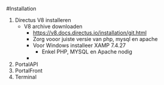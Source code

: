 #Installation
1. Directus V8 installeren
	- V8 archive downloaden
		- https://v8.docs.directus.io/installation/git.html
		- Zorg vooor juiste versie van php, mysql en apache
		- Voor Windows installeer XAMP 7.4.27
			- Enkel PHP, MYSQL en Apache nodig
		- 
2. PortalAPI
3. PortalFront
4. Terminal
